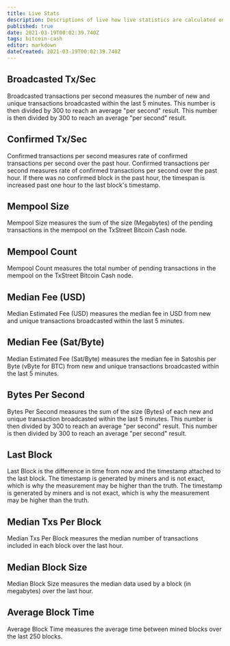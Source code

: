 ```yaml
---
title: Live Stats
description: Descriptions of live how live statistics are calculated on TxStreet.
published: true
date: 2021-03-19T00:02:39.740Z
tags: bitcoin-cash
editor: markdown
dateCreated: 2021-03-19T00:02:39.740Z
---
```


## Broadcasted Tx/Sec

Broadcasted transactions per second measures the number of new and unique transactions broadcasted within the last 5 minutes. This number is then divided by 300 to reach an average "per second" result. This number is then divided by 300 to reach an average "per second" result.

## Confirmed Tx/Sec

Confirmed transactions per second measures rate of confirmed transactions per second over the past hour. Confirmed transactions per second measures rate of confirmed transactions per second over the past hour. If there was no confirmed block in the past hour, the timespan is increased past one hour to the last block's timestamp.

## Mempool Size

Mempool Size measures the sum of the size (Megabytes) of the pending transactions in the mempool on the TxStreet Bitcoin Cash node.

## Mempool Count

Mempool Count measures the total number of pending transactions in the mempool on the TxStreet Bitcoin Cash node.

## Median Fee (USD)

Median Estimated Fee (USD) measures the median fee in USD from new and unique transactions broadcasted within the last 5 minutes.

## Median Fee (Sat/Byte)

Median Estimated Fee (Sat/Byte) measures the median fee in Satoshis per Byte (vByte for BTC) from new and unique transactions broadcasted within the last 5 minutes.

## Bytes Per Second

Bytes Per Second measures the sum of the size (Bytes) of each new and unique transaction broadcasted within the last 5 minutes. This number is then divided by 300 to reach an average "per second" result. This number is then divided by 300 to reach an average "per second" result.

## Last Block

Last Block is the difference in time from now and the timestamp attached to the last block. The timestamp is generated by miners and is not exact, which is why the measurement may be higher than the truth. The timestamp is generated by miners and is not exact, which is why the measurement may be higher than the truth.

## Median Txs Per Block

Median Txs Per Block measures the median number of transactions included in each block over the last hour.

## Median Block Size

Median Block Size measures the median data used by a block (in megabytes) over the last hour.

## Average Block Time

Average Block Time measures the average time between mined blocks over the last 250 blocks.